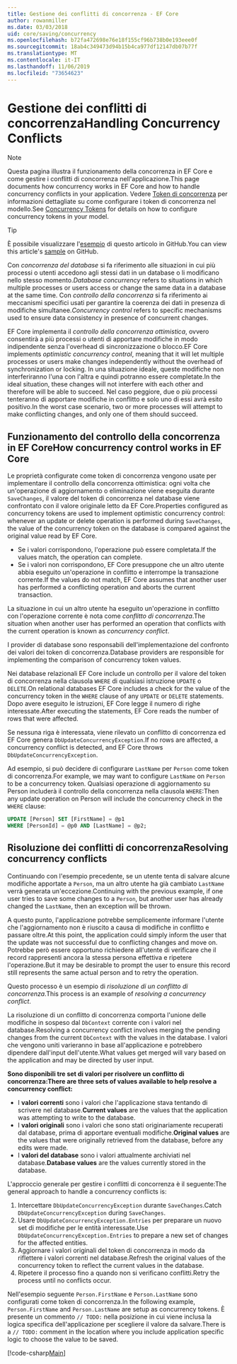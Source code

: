 ```yaml
---
title: Gestione dei conflitti di concorrenza - EF Core
author: rowanmiller
ms.date: 03/03/2018
uid: core/saving/concurrency
ms.openlocfilehash: b72fa472698e76e18f155cf96b738b0e193eee0f
ms.sourcegitcommit: 18ab4c349473d94b15b4ca977df12147db07b77f
ms.translationtype: MT
ms.contentlocale: it-IT
ms.lasthandoff: 11/06/2019
ms.locfileid: "73654623"
---
```

# <a name="handling-concurrency-conflicts"></a><span data-ttu-id="439f3-102">Gestione dei conflitti di concorrenza</span><span class="sxs-lookup"><span data-stu-id="439f3-102">Handling Concurrency Conflicts</span></span>

> [!NOTE]
> <span data-ttu-id="439f3-103">Questa pagina illustra il funzionamento della concorrenza in EF Core e come gestire i conflitti di concorrenza nell'applicazione.</span><span class="sxs-lookup"><span data-stu-id="439f3-103">This page documents how concurrency works in EF Core and how to handle concurrency conflicts in your application.</span></span> <span data-ttu-id="439f3-104">Vedere [Token di concorrenza](xref:core/modeling/concurrency) per informazioni dettagliate su come configurare i token di concorrenza nel modello.</span><span class="sxs-lookup"><span data-stu-id="439f3-104">See [Concurrency Tokens](xref:core/modeling/concurrency) for details on how to configure concurrency tokens in your model.</span></span>

> [!TIP]
> <span data-ttu-id="439f3-105">È possibile visualizzare l'[esempio](https://github.com/aspnet/EntityFramework.Docs/tree/master/samples/core/Saving/Concurrency/) di questo articolo in GitHub.</span><span class="sxs-lookup"><span data-stu-id="439f3-105">You can view this article's [sample](https://github.com/aspnet/EntityFramework.Docs/tree/master/samples/core/Saving/Concurrency/) on GitHub.</span></span>

<span data-ttu-id="439f3-106">Con _concorrenza del database_ si fa riferimento alle situazioni in cui più processi o utenti accedono agli stessi dati in un database o li modificano nello stesso momento.</span><span class="sxs-lookup"><span data-stu-id="439f3-106">_Database concurrency_ refers to situations in which multiple processes or users access or change the same data in a database at the same time.</span></span> <span data-ttu-id="439f3-107">Con _controllo della concorrenza_ si fa riferimento ai meccanismi specifici usati per garantire la coerenza dei dati in presenza di modifiche simultanee.</span><span class="sxs-lookup"><span data-stu-id="439f3-107">_Concurrency control_ refers to specific mechanisms used to ensure data consistency in presence of concurrent changes.</span></span>

<span data-ttu-id="439f3-108">EF Core implementa il _controllo della concorrenza ottimistica_, ovvero consentirà a più processi o utenti di apportare modifiche in modo indipendente senza l'overhead di sincronizzazione o blocco.</span><span class="sxs-lookup"><span data-stu-id="439f3-108">EF Core implements _optimistic concurrency control_, meaning that it will let multiple processes or users make changes independently without the overhead of synchronization or locking.</span></span> <span data-ttu-id="439f3-109">In una situazione ideale, queste modifiche non interferiranno l'una con l'altra e quindi potranno essere completate.</span><span class="sxs-lookup"><span data-stu-id="439f3-109">In the ideal situation, these changes will not interfere with each other and therefore will be able to succeed.</span></span> <span data-ttu-id="439f3-110">Nel caso peggiore, due o più processi tenteranno di apportare modifiche in conflitto e solo uno di essi avrà esito positivo.</span><span class="sxs-lookup"><span data-stu-id="439f3-110">In the worst case scenario, two or more processes will attempt to make conflicting changes, and only one of them should succeed.</span></span>

## <a name="how-concurrency-control-works-in-ef-core"></a><span data-ttu-id="439f3-111">Funzionamento del controllo della concorrenza in EF Core</span><span class="sxs-lookup"><span data-stu-id="439f3-111">How concurrency control works in EF Core</span></span>

<span data-ttu-id="439f3-112">Le proprietà configurate come token di concorrenza vengono usate per implementare il controllo della concorrenza ottimistica: ogni volta che un'operazione di aggiornamento o eliminazione viene eseguita durante `SaveChanges`, il valore del token di concorrenza nel database viene confrontato con il valore originale letto da EF Core.</span><span class="sxs-lookup"><span data-stu-id="439f3-112">Properties configured as concurrency tokens are used to implement optimistic concurrency control: whenever an update or delete operation is performed during `SaveChanges`, the value of the concurrency token on the database is compared against the original value read by EF Core.</span></span>

- <span data-ttu-id="439f3-113">Se i valori corrispondono, l'operazione può essere completata.</span><span class="sxs-lookup"><span data-stu-id="439f3-113">If the values match, the operation can complete.</span></span>
- <span data-ttu-id="439f3-114">Se i valori non corrispondono, EF Core presuppone che un altro utente abbia eseguito un'operazione in conflitto e interrompe la transazione corrente.</span><span class="sxs-lookup"><span data-stu-id="439f3-114">If the values do not match, EF Core assumes that another user has performed a conflicting operation and aborts the current transaction.</span></span>

<span data-ttu-id="439f3-115">La situazione in cui un altro utente ha eseguito un'operazione in conflitto con l'operazione corrente è nota come _conflitto di concorrenza_.</span><span class="sxs-lookup"><span data-stu-id="439f3-115">The situation when another user has performed an operation that conflicts with the current operation is known as _concurrency conflict_.</span></span>

<span data-ttu-id="439f3-116">I provider di database sono responsabili dell'implementazione del confronto dei valori dei token di concorrenza.</span><span class="sxs-lookup"><span data-stu-id="439f3-116">Database providers are responsible for implementing the comparison of concurrency token values.</span></span>

<span data-ttu-id="439f3-117">Nei database relazionali EF Core include un controllo per il valore del token di concorrenza nella clausola `WHERE` di qualsiasi istruzione `UPDATE` o `DELETE`.</span><span class="sxs-lookup"><span data-stu-id="439f3-117">On relational databases EF Core includes a check for the value of the concurrency token in the `WHERE` clause of any `UPDATE` or `DELETE` statements.</span></span> <span data-ttu-id="439f3-118">Dopo avere eseguito le istruzioni, EF Core legge il numero di righe interessate.</span><span class="sxs-lookup"><span data-stu-id="439f3-118">After executing the statements, EF Core reads the number of rows that were affected.</span></span>

<span data-ttu-id="439f3-119">Se nessuna riga è interessata, viene rilevato un conflitto di concorrenza ed EF Core genera `DbUpdateConcurrencyException`.</span><span class="sxs-lookup"><span data-stu-id="439f3-119">If no rows are affected, a concurrency conflict is detected, and EF Core throws `DbUpdateConcurrencyException`.</span></span>

<span data-ttu-id="439f3-120">Ad esempio, si può decidere di configurare `LastName` per `Person` come token di concorrenza.</span><span class="sxs-lookup"><span data-stu-id="439f3-120">For example, we may want to configure `LastName` on `Person` to be a concurrency token.</span></span> <span data-ttu-id="439f3-121">Qualsiasi operazione di aggiornamento su Person includerà il controllo della concorrenza nella clausola `WHERE`:</span><span class="sxs-lookup"><span data-stu-id="439f3-121">Then any update operation on Person will include the concurrency check in the `WHERE` clause:</span></span>

``` sql
UPDATE [Person] SET [FirstName] = @p1
WHERE [PersonId] = @p0 AND [LastName] = @p2;
```

## <a name="resolving-concurrency-conflicts"></a><span data-ttu-id="439f3-122">Risoluzione dei conflitti di concorrenza</span><span class="sxs-lookup"><span data-stu-id="439f3-122">Resolving concurrency conflicts</span></span>

<span data-ttu-id="439f3-123">Continuando con l'esempio precedente, se un utente tenta di salvare alcune modifiche apportate a `Person`, ma un altro utente ha già cambiato `LastName` verrà generata un'eccezione.</span><span class="sxs-lookup"><span data-stu-id="439f3-123">Continuing with the previous example, if one user tries to save some changes to a `Person`, but another user has already changed the `LastName`, then an exception will be thrown.</span></span>

<span data-ttu-id="439f3-124">A questo punto, l'applicazione potrebbe semplicemente informare l'utente che l'aggiornamento non è riuscito a causa di modifiche in conflitto e passare oltre.</span><span class="sxs-lookup"><span data-stu-id="439f3-124">At this point, the application could simply inform the user that the update was not successful due to conflicting changes and move on.</span></span> <span data-ttu-id="439f3-125">Potrebbe però essere opportuno richiedere all'utente di verificare che il record rappresenti ancora la stessa persona effettiva e ripetere l'operazione.</span><span class="sxs-lookup"><span data-stu-id="439f3-125">But it may be desirable to prompt the user to ensure this record still represents the same actual person and to retry the operation.</span></span>

<span data-ttu-id="439f3-126">Questo processo è un esempio di _risoluzione di un conflitto di concorrenza_.</span><span class="sxs-lookup"><span data-stu-id="439f3-126">This process is an example of _resolving a concurrency conflict_.</span></span>

<span data-ttu-id="439f3-127">La risoluzione di un conflitto di concorrenza comporta l'unione delle modifiche in sospeso dal `DbContext` corrente con i valori nel database.</span><span class="sxs-lookup"><span data-stu-id="439f3-127">Resolving a concurrency conflict involves merging the pending changes from the current `DbContext` with the values in the database.</span></span> <span data-ttu-id="439f3-128">I valori che vengono uniti varieranno in base all'applicazione e potrebbero dipendere dall'input dell'utente.</span><span class="sxs-lookup"><span data-stu-id="439f3-128">What values get merged will vary based on the application and may be directed by user input.</span></span>

<span data-ttu-id="439f3-129">**Sono disponibili tre set di valori per risolvere un conflitto di concorrenza:**</span><span class="sxs-lookup"><span data-stu-id="439f3-129">**There are three sets of values available to help resolve a concurrency conflict:**</span></span>

- <span data-ttu-id="439f3-130">I **valori correnti** sono i valori che l'applicazione stava tentando di scrivere nel database.</span><span class="sxs-lookup"><span data-stu-id="439f3-130">**Current values** are the values that the application was attempting to write to the database.</span></span>
- <span data-ttu-id="439f3-131">I **valori originali** sono i valori che sono stati originariamente recuperati dal database, prima di apportare eventuali modifiche.</span><span class="sxs-lookup"><span data-stu-id="439f3-131">**Original values** are the values that were originally retrieved from the database, before any edits were made.</span></span>
- <span data-ttu-id="439f3-132">I **valori del database** sono i valori attualmente archiviati nel database.</span><span class="sxs-lookup"><span data-stu-id="439f3-132">**Database values** are the values currently stored in the database.</span></span>

<span data-ttu-id="439f3-133">L'approccio generale per gestire i conflitti di concorrenza è il seguente:</span><span class="sxs-lookup"><span data-stu-id="439f3-133">The general approach to handle a concurrency conflicts is:</span></span>

1. <span data-ttu-id="439f3-134">Intercettare `DbUpdateConcurrencyException` durante `SaveChanges`.</span><span class="sxs-lookup"><span data-stu-id="439f3-134">Catch `DbUpdateConcurrencyException` during `SaveChanges`.</span></span>
2. <span data-ttu-id="439f3-135">Usare `DbUpdateConcurrencyException.Entries` per preparare un nuovo set di modifiche per le entità interessate.</span><span class="sxs-lookup"><span data-stu-id="439f3-135">Use `DbUpdateConcurrencyException.Entries` to prepare a new set of changes for the affected entities.</span></span>
3. <span data-ttu-id="439f3-136">Aggiornare i valori originali del token di concorrenza in modo da riflettere i valori correnti nel database.</span><span class="sxs-lookup"><span data-stu-id="439f3-136">Refresh the original values of the concurrency token to reflect the current values in the database.</span></span>
4. <span data-ttu-id="439f3-137">Ripetere il processo fino a quando non si verificano conflitti.</span><span class="sxs-lookup"><span data-stu-id="439f3-137">Retry the process until no conflicts occur.</span></span>

<span data-ttu-id="439f3-138">Nell'esempio seguente `Person.FirstName` e `Person.LastName` sono configurati come token di concorrenza.</span><span class="sxs-lookup"><span data-stu-id="439f3-138">In the following example, `Person.FirstName` and `Person.LastName` are setup as concurrency tokens.</span></span> <span data-ttu-id="439f3-139">È presente un commento `// TODO:` nella posizione in cui viene inclusa la logica specifica dell'applicazione per scegliere il valore da salvare.</span><span class="sxs-lookup"><span data-stu-id="439f3-139">There is a `// TODO:` comment in the location where you include application specific logic to choose the value to be saved.</span></span>

[!code-csharp[Main](../../../samples/core/Saving/Concurrency/Sample.cs?name=ConcurrencyHandlingCode&highlight=34-35)]
